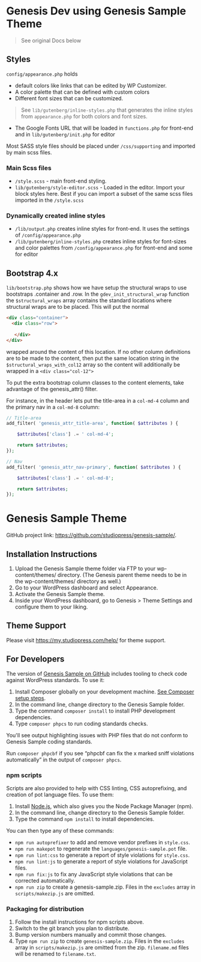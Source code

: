 # Genesis Dev using Genesis Sample Theme
> See original Docs below

## Styles
`config/appearance.php` holds 
* default colors like links that can be edited by WP Customizer.  
* A color palette that can be defined with custom colors 
* Different font sizes that can be customized.
> See `lib/gutenberg/inline-styles.php` that generates the inline styles from `appearance.php` for both colors and font sizes.
* The Google Fonts URL that will be loaded in `functions.php` for front-end and in `lib/gutenberg/init.php` for editor

Most SASS style files should be placed under `/css/supporting` and imported by main scss files.
### Main Scss files
* `/style.scss` - main front-end styling.  
* `lib/gutenberg/style-editor.scss` - Loaded in the editor. Import your block styles here. Best if you can import a
subset of the same scss files imported in the `/style.scss` 

### Dynamically created inline styles
* `/lib/output.php` creates inline styles for front-end. It uses the settings of `/config/appearance.php`
* `/lib/gutenberg/inline-styles.php` creates inline styles for font-sizes and color palettes from `/config/appearance.php`
for front-end and some for editor

## Bootstrap 4.x
`lib/bootstrap.php` shows how we have setup the structural wraps to use bootstraps .container and .row.
In the `gdev_init_structural_wrap` function the `$structural_wraps` array contains the standard locations
where structural wraps are to be placed.  This will put the normal
```html
<div class="container">
  <div class="row">
  
   </div>
</div>
```
wrapped around the content of this location.  If no other column definitions are to be made to the content, then
put the same location string in the `$structural_wraps_with_col12` array so the content will additionally be
wrapped in a `<div class="col-12">`

To put the extra bootstrap column classes to the content elements, take advantage of the genesis_attr() filter.

For instance, in the header lets put the title-area in a `col-md-4` column and the primary nav in a `col-md-8` column:

```php
// Title-area
add_filter( 'genesis_attr_title-area', function( $attributes ) {

	$attributes['class'] .= ' col-md-4';

	return $attributes;
});

// Nav
add_filter( 'genesis_attr_nav-primary', function( $attributes ) {

	$attributes['class'] .= ' col-md-8';

	return $attributes;
});


```

# Genesis Sample Theme

GitHub project link: https://github.com/studiopress/genesis-sample/.


## Installation Instructions

1. Upload the Genesis Sample theme folder via FTP to your wp-content/themes/ directory. (The Genesis parent theme needs to be in the wp-content/themes/ directory as well.)
2. Go to your WordPress dashboard and select Appearance.
3. Activate the Genesis Sample theme.
4. Inside your WordPress dashboard, go to Genesis > Theme Settings and configure them to your liking.

## Theme Support

Please visit https://my.studiopress.com/help/ for theme support.

## For Developers

The version of [Genesis Sample on GitHub](https://github.com/studiopress/genesis-sample/) includes tooling to check code against WordPress standards. To use it:

1. Install Composer globally on your development machine. [See Composer setup steps](https://getcomposer.org/doc/00-intro.md#downloading-the-composer-executable).
2. In the command line, change directory to the Genesis Sample folder.
3. Type the command `composer install` to install PHP development dependencies.
4. Type `composer phpcs` to run coding standards checks.

You'll see output highlighting issues with PHP files that do not conform to Genesis Sample coding standards.

Run `composer phpcbf` if you see “phpcbf can fix the x marked sniff violations automatically” in the output of `composer phpcs`.

### npm scripts

Scripts are also provided to help with CSS linting, CSS autoprefixing, and creation of pot language files. To use them:

1. Install [Node.js](https://nodejs.org/), which also gives you the Node Package Manager (npm).
2. In the command line, change directory to the Genesis Sample folder.
3. Type the command `npm install` to install dependencies.

You can then type any of these commands:

- `npm run autoprefixer` to add and remove vendor prefixes in `style.css`.
- `npm run makepot` to regenerate the `languages/genesis-sample.pot` file.
- `npm run lint:css` to generate a report of style violations for `style.css`.
- `npm run lint:js` to generate a report of style violations for JavaScript files.
- `npm run fix:js` to fix any JavaScript style violations that can be corrected automatically.
- `npm run zip` to create a genesis-sample.zip. Files in the `excludes` array in `scripts/makezip.js` are omitted.

### Packaging for distribution

1. Follow the install instructions for npm scripts above.
2. Switch to the git branch you plan to distribute.
3. Bump version numbers manually and commit those changes.
4. Type `npm run zip` to create `genesis-sample.zip`. Files in the `excludes` array in `scripts/makezip.js` are omitted from the zip. `filename.md` files will be renamed to `filename.txt`.
